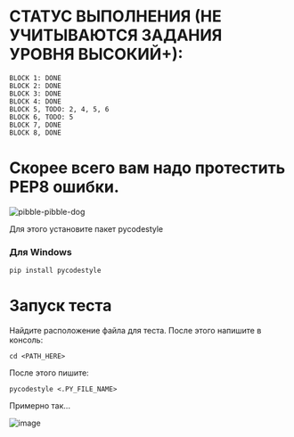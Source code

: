 # СТАТУС ВЫПОЛНЕНИЯ (НЕ УЧИТЫВАЮТСЯ ЗАДАНИЯ УРОВНЯ ВЫСОКИЙ+):
```
BLOCK 1: DONE
BLOCK 2: DONE
BLOCK 3: DONE
BLOCK 4: DONE
BLOCK 5, TODO: 2, 4, 5, 6
BLOCK 6, TODO: 5
BLOCK 7, DONE
BLOCK 8, DONE
```

# Скорее всего вам надо протестить PEP8 ошибки.

![pibble-pibble-dog](https://github.com/user-attachments/assets/87e94a1e-24c4-4b93-a4c1-ca8b8674c18f)

Для этого установите пакет pycodestyle
### Для Windows
```
pip install pycodestyle
```

# Запуск теста
Найдите расположение файла для теста. После этого напишите в консоль:
```
cd <PATH_HERE>
```
После этого пишите:
```
pycodestyle <.PY_FILE_NAME>
```
Примерно так...

![image](https://github.com/user-attachments/assets/fe38d68a-3bc4-4b24-af99-386037ea1aad)

